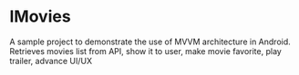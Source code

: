 # IMovies
A sample project to demonstrate the use of MVVM architecture in Android. Retrieves movies list from API, show it to user, make movie favorite, play trailer, advance UI/UX
